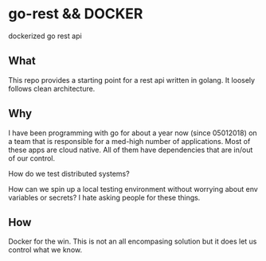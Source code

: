 # go-rest && DOCKER
dockerized go rest api 

## What 
This repo provides a starting point for a rest api written in golang. It loosely follows clean architecture.

## Why
I have been programming with go for about a year now (since 05012018) on a team that is responsible for a med-high number of applications. Most of these apps are cloud native. All of them have dependencies that are in/out of our control.

How do we test distributed systems? 

How can we spin up a local testing environment without worrying about env variables or secrets? I hate asking people for these things. 

## How

Docker for the win. This is not an all encompasing solution but it does let us control what we know. 


